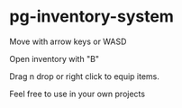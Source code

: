 # pg-inventory-system

Move with arrow keys or WASD

Open inventory with "B"

Drag n drop or right click to equip items.

Feel free to use in your own projects
